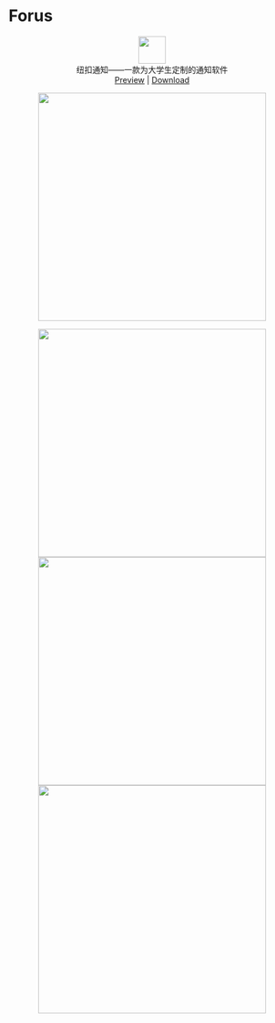 # Forus



<p align="center" class="has-mb-6">
<img class="not-gallery-item" height="48" src="https://github.com/skycity233/Markdown-Res/raw/master/ic_launcher.png">
<br> 纽扣通知——一款为大学生定制的通知软件<br>
<a href="https://ppoffice.github.io/hexo-theme-icarus/">Preview</a> |
<a href="https://github.com/ppoffice/hexo-theme-icarus/archive/master.zip">Download</a>
<br>
</p>

<p align="center" class="has-mb-6">
<img class="not-gallery-item" height="400" src="https://github.com/skycity233/Markdown-Res/raw/master/images/newopen.gif">
</p>




<p align="center" class="has-mb-6">
   <img class="not-gallery-item" height="400" src="https://github.com/skycity233/Markdown-Res/raw/master/TIM%E5%9B%BE%E7%89%8720190513162302.jpg">
   <img class="not-gallery-item" height="400" src="https://github.com/skycity233/Markdown-Res/raw/master/TIM%E5%9B%BE%E7%89%8720190513162307.jpg">
   <img class="not-gallery-item" height="400" src="https://github.com/skycity233/Markdown-Res/raw/master/TIM%E5%9B%BE%E7%89%8720190513162310.jpg">
</p>
